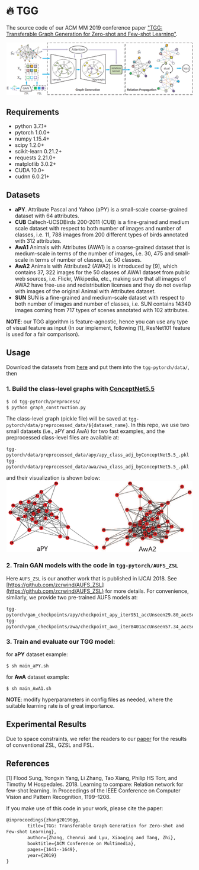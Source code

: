 # :fire: TGG

The source code of our ACM MM 2019 conference paper ["TGG: Transferable Graph Generation for Zero-shot and Few-shot Learning"](https://arxiv.org/pdf/1908.11503.pdf).

![TGG framework](/docs/imgs/framework.png)


## Requirements
- python 3.7.1+
- pytorch 1.0.0+
- numpy 1.15.4+
- scipy 1.2.0+
- scikit-learn 0.21.2+
- requests 2.21.0+
- matplotlib 3.0.2+
- CUDA 10.0+
- cudnn 6.0.21+


## Datasets
- **aPY**. Attribute Pascal and Yahoo (aPY) is a small-scale coarse-grained dataset with 64 attributes.
- **CUB** Caltech-UCSDBirds 200-2011 (CUB) is a fine-grained and medium scale dataset with respect to both number of images and number of classes, i.e. 11, 788 images from 200 different types of birds annotated with 312 attributes.
- **AwA1** Animals with Attributes (AWA1) is a coarse-grained dataset that is medium-scale in terms of the number of images, i.e. 30, 475 and small-scale in terms of number of classes, i.e. 50 classes.
- **AwA2** Animals with Attributes2 (AWA2) is introduced by [9], which contains 37, 322 images for the 50 classes of AWA1 dataset from public web sources, i.e. Flickr, Wikipedia, etc., making sure that all images of AWA2 have free-use and redistribution licenses and they do not overlap with images of the original Animal with Attributes dataset.
- **SUN** SUN is a fine-grained and medium-scale dataset with respect to both number of images and number of classes, i.e. SUN contains 14340 images coming from 717 types of scenes annotated with 102 attributes.

**NOTE**: our TGG algorithm is feature-agnostic, hence you can use any type of visual feature as input (In our implement, following [1], ResNet101 feature is used for a fair comparison).

## Usage
Download the datasets from [here](http://www.robots.ox.ac.uk/~lz/DEM_cvpr2017/data.zip) and put them into the `tgg-pytorch/data/`, then
### 1. Build the class-level graphs with [ConceptNet5.5](http://www.conceptnet.io/)
```
$ cd tgg-pytorch/preprocess/
$ python graph_construction.py
```
The class-level graph (pickle file) will be saved at `tgg-pytorch/data/preprocessed_data/${dataset_name}`. In this repo, we use two small datasets (i.e., aPY and AwA) for two fast examples, and the preprocessed class-level files are available at:
```
tgg-pytorch/data/preprocessed_data/apy/apy_class_adj_byConceptNet5.5_.pkl
tgg-pytorch/data/preprocessed_data/awa/awa_class_adj_byConceptNet5.5_.pkl
```
and their visualization is shown below:
![class-level graphs](/docs/imgs/class_level_graphs.png)

### 2. Train GAN models with the code in `tgg-pytorch/AUFS_ZSL`
Here `AUFS_ZSL` is our another work that is published in IJCAI 2018. See [https://github.com/zcrwind/AUFS_ZSL](https://github.com/zcrwind/AUFS_ZSL) for more details. For convenience, similarly, we provide two pre-trained AUFS models at:
```
tgg-pytorch/gan_checkpoints/apy/checkpoint_apy_iter951_accUnseen29.80_accSeen64.53.pkl
tgg-pytorch/gan_checkpoints/awa/checkpoint_awa_iter8401accUnseen57.34_accSeen72.49.pkl
```

### 3. Train and evaluate our TGG model:

for **aPY** dataset example:
```
$ sh main_aPY.sh
```
for **AwA** dataset example:
```
$ sh main_AwA1.sh
```

**NOTE**: modify hyperparameters in config files as needed, where the suitable learning rate is of great importance.

## Experimental Results
Due to space constraints, we refer the readers to our [paper](https://arxiv.org/pdf/1908.11503.pdf) for the results of conventional ZSL, GZSL and FSL.

## References
[1] Flood Sung, Yongxin Yang, Li Zhang, Tao Xiang, Philip HS Torr, and Timothy M Hospedales. 2018. Learning to compare: Relation network for few-shot learning. In Proceedings of the IEEE Conference on Computer Vision and Pattern Recognition, 1199–1208.


If you make use of this code in your work, please cite the paper:
```
@inproceedings{zhang2019tgg,
        title={TGG: Transferable Graph Generation for Zero-shot and Few-shot Learning},
        author={Zhang, Chenrui and Lyu, Xiaoqing and Tang, Zhi},
        booktitle={ACM Conference on Multimedia},
        pages={1641--1649},
        year={2019}
}
```
